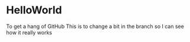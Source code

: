 # HelloWorld
To get a hang of GitHub
This is to change a bit in the branch so I can see how it really works
